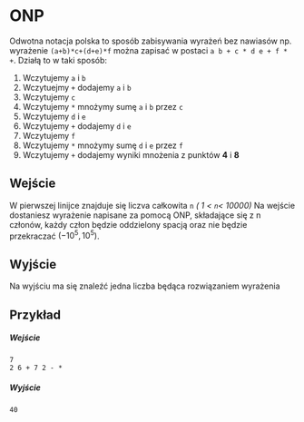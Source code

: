
# ONP

Odwotna notacja polska to sposób zabisywania wyrażeń bez nawiasów np. wyrażenie `(a+b)*c+(d+e)*f` można zapisać w postaci `a b + c * d e + f * +`.
Działą to w taki sposób:
1) Wczytujemy `a` i `b`
2) Wczytuejmy `+` dodajemy `a` i `b`
3) Wczytujemy `c` 
4) Wczytujemy `*` mnożymy sumę `a` i `b` przez `c`
5) Wczytujemy `d` i `e`
6) Wczytujemy `+` dodajemy `d` i `e`
7) Wczytujemy `f` 
8) Wczytujemy `*` mnożymy sumę `d` i `e` przez `f`
9) Wczytujemy `+` dodajemy wyniki mnożenia z punktów **4** i **8**

## Wejście
W pierwszej linijce znajduje się liczva całkowita `n` *( 1 < `n`< 10000)*
Na wejście dostaniesz wyrażenie napisane za pomocą ONP, składające się z n członów, każdy człon będzie oddzielony spacją oraz nie będzie przekraczać $(-10^5,10^5)$.

## Wyjście
Na wyjściu ma się znaleźć jedna liczba będąca rozwiązaniem wyrażenia

## Przykład

##### Wejście
```
7
2 6 + 7 2 - *
```

##### Wyjście
```
40
```